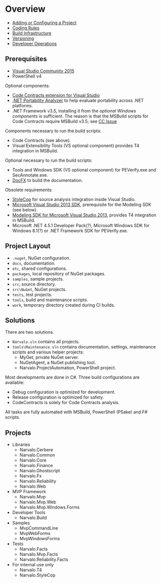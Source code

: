 Overview
========

- [Adding or Configuring a Project](project.md)
- [Coding Rules](rules.md)
- [Build Infrastructure](build.md)
- [Versioning](versioning.md)
- [Developer Operations](devops.md)

Prerequisites
-------------

- [Visual Studio Community 2015](http://msdn.microsoft.com/en-us/visual-studio-community-vs.aspx)
- PowerShell v4

Optional components:
- [Code Contracts extension for Visual Studio](https://visualstudiogallery.msdn.microsoft.com/1ec7db13-3363-46c9-851f-1ce455f66970)
- [.NET Portability Analyzer](https://visualstudiogallery.msdn.microsoft.com/1177943e-cfb7-4822-a8a6-e56c7905292b)
  to help evaluate portability across .NET platforms.
- .NET Framework v3.5, installing it from the _optional Windows components_
  is sufficient. The reason is that the MSBuild scripts for Code Contracts
  require MSBuild v3.5; see [CC Issue](https://github.com/Microsoft/CodeContracts/issues/353)

Components necessary to run the build scripts:
- Code Contracts (see above).
- Visual Extensibility Tools (VS optional component) provides T4 integration in MSBuild.

Optional necessary to run the build scripts:
- Tools and Windows SDK (VS optional component) for PEVerify.exe and SecAnnotate.exe.
- [DocFX](https://dotnet.github.io/docfx/) to build the documentation.

Obsolete requirements:
- [StyleCop](http://stylecop.codeplex.com) for source analysis integration inside Visual Studio.
- [Microsoft Visual Studio 2013 SDK](http://www.microsoft.com/en-us/download/details.aspx?id=40758),
  prerequisite for the Modeling SDK (see below).
- [Modeling SDK for Microsoft Visual Studio 2013](http://www.microsoft.com/en-us/download/details.aspx?id=40754),
  provides T4 integration in MSBuild.
- Microsoft .NET 4.5.1 Developer Pack(?),  Microsoft Windows SDK for Windows 8.1(?)
  or .NET Framework SDK for PEVerify.exe.

Project Layout
--------------

- `.nuget`, NuGet configuration.
- `docs`, documentation.
- `etc`, shared configurations.
- `packages`, local repository of NuGet packages.
- `samples`, sample projects.
- `src`, source directory.
- `src\NuGet`, NuGet projects.
- `tests`, test projects.
- `tools`, build and maintenance scripts.
- `work`, temporary directory created during CI builds.

Solutions
---------

There are two solutions.
- `Narvalo.sln` contains all projects.
- `tools\Maintenance.sln` contains documentation, settings, maintenance scripts
  and various helper projects:
  * MyGet, private NuGet server.
  * NuGetAgent, a NuGet publishing tool.
  * Narvalo.ProjectAutomation, PowerShell project.

Most developments are done in C#. Three build configurations are available:
- Debug configuration is optimized for development.
- Release configuration is optimized for safety.
- CodeContracts is solely for Code Contracts analysis.

All tasks are fully automated with MSBuild, PowerShell (PSake) and F# scripts.

Projects
--------

- Libraries
  * Narvalo.Cerbere
  * Narvalo.Common
  * Narvalo.Core
  * Narvalo.Finance
  * Narvalo.Ghostscript
  * Narvalo.Fx
  * Narvalo.Reliability
  * Narvalo.Web
- MVP Framework
  * Narvalo.Mvp
  * Narvalo.Mvp.Web
  * Narvalo.Mvp.Windows.Forms
- Developer Tools
  * Narvalo.Build
- Samples
  * MvpCommandLine
  * MvpWebForms
  * MvpWindowsForms
- Tests
  * Narvalo.Facts
  * Narvalo.Mvp.Facts
  * Narvalo.Reliability.Facts
- For internal use only
  * Narvalo.T4
  * Narvalo.StyleCop
